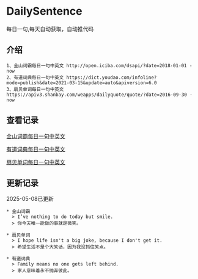 # DailySentence

每日一句,每天自动获取，自动推代码

## 介绍

```
1、金山词霸每日一句中英文 http://open.iciba.com/dsapi/?date=2018-01-01 - now
2、有道词典每日一句中英文 https://dict.youdao.com/infoline?mode=publish&date=2021-03-15&update=auto&apiversion=6.0
3、扇贝单词每日一句中英文 https://apiv3.shanbay.com/weapps/dailyquote/quote/?date=2016-09-30 - now
```

## 查看记录

[金山词霸每日一句中英文](./data/iciba/)

[有道词典每日一句中英文](./data/youdao/)

[扇贝单词每日一句中英文](./data/shanbay/)

## 更新记录
2025-05-08已更新 
```
* 金山词霸
  > I’ve nothing to do today but smile.
  > 你今天唯一能做的事就是微笑。

* 扇贝单词
  > I hope life isn't a big joke, because I don't get it.
  > 希望生活不是个大笑话，因为我没抓住笑点。

* 有道词典
  > Family means no one gets left behind.
  > 家人意味着永不抛弃彼此。

```
